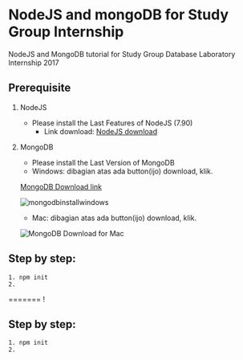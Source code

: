 # NodeJS and mongoDB for Study Group Internship
NodeJS and MongoDB tutorial for Study Group Database Laboratory Internship 2017

## Prerequisite
1. NodeJS
    - Please install the Last Features of NodeJS (7.90)
        - Link download: [NodeJS download](https://nodejs.org/en/)
2. MongoDB
    - Please install the Last Version of MongoDB
    - Windows: dibagian atas ada button(ijo) download, klik.

    [MongoDB Download link](https://docs.mongodb.com/manual/tutorial/install-mongodb-on-windows/)

    ![mongodbinstallwindows](https://cloud.githubusercontent.com/assets/15356855/25158895/fad258b0-24d5-11e7-8df1-fa79bf256dbc.PNG)
    - Mac: dibagian atas ada button(ijo) download, klik.

    ![MongoDB Download for Mac](https://cloud.githubusercontent.com/assets/15356855/25159016/d8945680-24d6-11e7-976e-f1f8570f7f7b.PNG)

    

## Step by step:
    1. npm init
    2.
=======
        !
## Step by step:
    1. npm init
    2.
